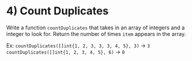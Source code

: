 # 4) Count Duplicates

Write a function `countDuplicates` that takes in an array of integers and a integer to look for.
Return the number of times `item` appears in the array.

Ex:
`countDuplicates([]int{1, 2, 3, 3, 3, 4, 5}, 3)` -> `3`
`countDuplicates([]int{1, 2, 3, 4, 5}, 6)` -> `0`

